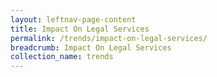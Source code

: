```yaml
---
layout: leftnav-page-content
title: Impact On Legal Services
permalink: /trends/impact-on-legal-services/
breadcrumb: Impact On Legal Services
collection_name: trends
---
```

